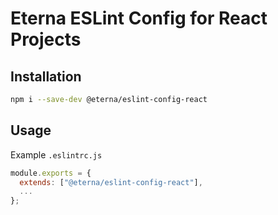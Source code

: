 # Eterna ESLint Config for React Projects

## Installation

```bash
npm i --save-dev @eterna/eslint-config-react
```

## Usage

Example `.eslintrc.js`

```javascript
module.exports = {
  extends: ["@eterna/eslint-config-react"],
  ...
};
```
